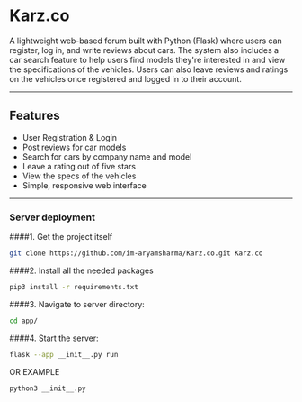 # Karz.co

A lightweight web-based forum built with Python (Flask) where users can register, log in, and write reviews about cars. The system also includes a car search feature to help users find models they're interested in and view the specifications of the vehicles. Users can also leave reviews and ratings on the vehicles once registered and logged in to their account.

---

## Features

-  User Registration & Login
-  Post reviews for car models
-  Search for cars by company name and model
-  Leave a rating out of five stars
-  View the specs of the vehicles
-  Simple, responsive web interface
---

### Server deployment
####1. Get the project itself
```bash
git clone https://github.com/im-aryamsharma/Karz.co.git Karz.co
```
####2. Install all the needed packages
```bash
pip3 install -r requirements.txt
```
####3. Navigate to server directory:
```bash
cd app/
```
####4. Start the server:
```bash
flask --app __init__.py run
```
OR
EXAMPLE
```bash
python3 __init__.py
```
